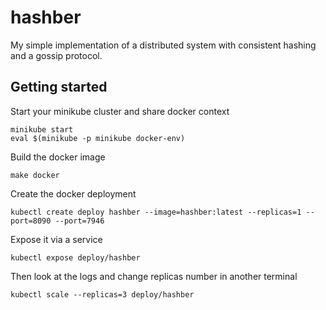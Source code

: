# hashber

My simple implementation of a distributed system with consistent hashing and a gossip protocol.

## Getting started

Start your minikube cluster and share docker context

```
minikube start
eval $(minikube -p minikube docker-env)
```

Build the docker image

```
make docker
```

Create the docker deployment

```
kubectl create deploy hashber --image=hashber:latest --replicas=1 --port=8090 --port=7946
```

Expose it via a service

```
kubectl expose deploy/hashber
```

Then look at the logs and change replicas number in another terminal

```
kubectl scale --replicas=3 deploy/hashber
```